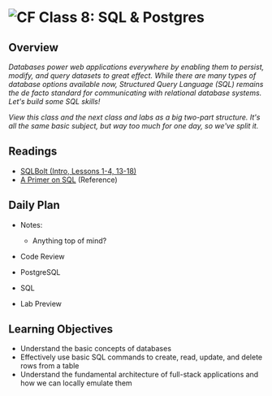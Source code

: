 # ![CF](https://i.imgur.com/7v5ASc8.png)  Class 8: SQL & Postgres

## Overview
<!-- Provide a general overview of the daily concepts and processes that will be covered in lectures and labs -->

*Databases power web applications everywhere by enabling them to persist, modify, and query datasets to great effect. While there are many types of database options available now, Structured Query Language (SQL) remains the de facto standard for communicating with relational database systems. Let's build some SQL skills!*

*View this class and the next class and labs as a big two-part structure. It's all the same basic subject, but way too much for one day, so we've split it.*

## Readings
<!-- List of readings required for this content; readings being completed by the start of this lecture -->
* [SQLBolt (Intro, Lessons 1-4, 13-18)](http://sqlbolt.com/)
* [A Primer on SQL](https://leanpub.com/aprimeronsql/read) (Reference)

## Daily Plan
- Notes:
    - Anything top of mind?

- Code Review
- PostgreSQL
- SQL
- Lab Preview

## Learning Objectives
<!--
ABCD:
  Audience: Program participants
  Behavior: Expected learning/behavior changes/results
  Condition:
    Circumstances that lead to change/result
    When change/result are expected to occur
  Degree: How much change occurs (%) for how many participants (#)
-->

* Understand the basic concepts of databases
* Effectively use basic SQL commands to create, read, update, and delete rows from a table
* Understand the fundamental architecture of full-stack applications and how we can locally emulate them
